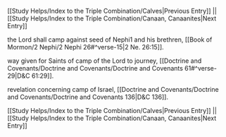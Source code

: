 [[Study Helps/Index to the Triple Combination/Calves|Previous Entry]]  ||  [[Study Helps/Index to the Triple Combination/Canaan, Canaanites|Next Entry]]

 the Lord shall camp against seed of Nephi1 and his brethren, [[Book of Mormon/2 Nephi/2 Nephi 26#^verse-15|2 Ne. 26:15]].

 way given for Saints of camp of the Lord to journey, [[Doctrine and Covenants/Doctrine and Covenants/Doctrine and Covenants 61#^verse-29|D&C 61:29]].

 revelation concerning camp of Israel, [[Doctrine and Covenants/Doctrine and Covenants/Doctrine and Covenants 136|D&C 136]].

[[Study Helps/Index to the Triple Combination/Calves|Previous Entry]]  ||  [[Study Helps/Index to the Triple Combination/Canaan, Canaanites|Next Entry]]